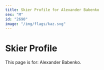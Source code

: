 ```yaml
---
title: Skier Profile for Alexander Babenko
sex: "M"
id: "2690"
image: "/img/flags/kaz.svg" 
---
```


# Skier Profile

This page is for: Alexander Babenko.
    